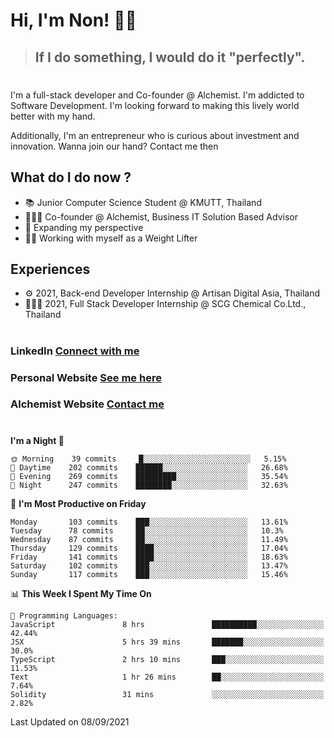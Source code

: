 # Hi, I'm Non! 🖐🏻

> ## If I do something, I would do it "perfectly".

#

I'm a full-stack developer and Co-founder @ Alchemist. I'm addicted to Software Development. I'm looking forward to making this lively world better with my hand.

Additionally, I'm an entrepreneur who is curious about investment and innovation. Wanna join our hand? Contact me then

## What do I do now ?

- 📚 Junior Computer Science Student @ KMUTT, Thailand
- 🧑🏻‍💻 Co-founder @ Alchemist, Business IT Solution Based Advisor
- 🌈 Expanding my perspective
- 🏋🏻 Working with myself as a Weight Lifter

## Experiences

- ⚙️ 2021, Back-end Developer Internship @ Artisan Digital Asia, Thailand
- 🧑🏻‍💻 2021, Full Stack Developer Internship @ SCG Chemical Co.Ltd., Thailand

#

### LinkedIn [Connect with me](https://www.linkedin.com/in/non-nontra/)

### Personal Website [See me here](https://nonnontra.com/)

### Alchemist Website [Contact me](https://alchemist-softwarehouse.co/)

#

<!--START_SECTION:waka-->
**I'm a Night 🦉** 

```text
🌞 Morning    39 commits     █░░░░░░░░░░░░░░░░░░░░░░░░   5.15% 
🌆 Daytime    202 commits    ██████░░░░░░░░░░░░░░░░░░░   26.68% 
🌃 Evening    269 commits    █████████░░░░░░░░░░░░░░░░   35.54% 
🌙 Night      247 commits    ████████░░░░░░░░░░░░░░░░░   32.63%

```
📅 **I'm Most Productive on Friday** 

```text
Monday       103 commits    ███░░░░░░░░░░░░░░░░░░░░░░   13.61% 
Tuesday      78 commits     ██░░░░░░░░░░░░░░░░░░░░░░░   10.3% 
Wednesday    87 commits     ██░░░░░░░░░░░░░░░░░░░░░░░   11.49% 
Thursday     129 commits    ████░░░░░░░░░░░░░░░░░░░░░   17.04% 
Friday       141 commits    ████░░░░░░░░░░░░░░░░░░░░░   18.63% 
Saturday     102 commits    ███░░░░░░░░░░░░░░░░░░░░░░   13.47% 
Sunday       117 commits    ███░░░░░░░░░░░░░░░░░░░░░░   15.46%

```


📊 **This Week I Spent My Time On** 

```text
💬 Programming Languages: 
JavaScript               8 hrs               ██████████░░░░░░░░░░░░░░░   42.44% 
JSX                      5 hrs 39 mins       ███████░░░░░░░░░░░░░░░░░░   30.0% 
TypeScript               2 hrs 10 mins       ███░░░░░░░░░░░░░░░░░░░░░░   11.53% 
Text                     1 hr 26 mins        ██░░░░░░░░░░░░░░░░░░░░░░░   7.64% 
Solidity                 31 mins             ░░░░░░░░░░░░░░░░░░░░░░░░░   2.82%

```


 Last Updated on 08/09/2021
<!--END_SECTION:waka-->
